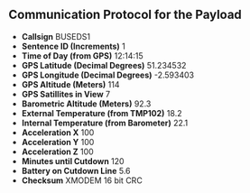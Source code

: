## Communication Protocol for the Payload

* **Callsign**                     BUSEDS1
* **Sentence ID (Increments)**     1
* **Time of Day (from GPS)**       12:14:15
* **GPS Latitude (Decimal Degrees)**  51.234532
* **GPS Longitude (Decimal Degrees)** -2.593403
* **GPS Altitude (Meters)**        114
* **GPS Satillites in View**       7
* **Barometric Altitude (Meters)** 92.3
* **External Temperature (from TMP102)**    18.2
* **Internal Temperature (from Barometer)** 22.1
* **Acceleration X**               100
* **Acceleration Y**               100
* **Acceleration Z**               100
* **Minutes until Cutdown**        120
* **Battery on Cutdown Line**      5.6
* **Checksum**                     XMODEM 16 bit CRC
